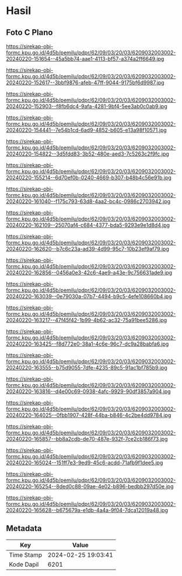 # Hasil

## Foto C Plano

https://sirekap-obj-formc.kpu.go.id/4d5b/pemilu/pdpr/62/09/03/20/03/6209032003002-20240220-151654--45a5bb74-aae1-4113-bf57-a374a2ff6649.jpg

https://sirekap-obj-formc.kpu.go.id/4d5b/pemilu/pdpr/62/09/03/20/03/6209032003002-20240220-152617--3bbf9876-afeb-47ff-9044-9175bf6d9987.jpg

https://sirekap-obj-formc.kpu.go.id/4d5b/pemilu/pdpr/62/09/03/20/03/6209032003002-20240220-152903--f8fb6dc4-9afa-4281-9bf4-5ee3ab0c0ab9.jpg

https://sirekap-obj-formc.kpu.go.id/4d5b/pemilu/pdpr/62/09/03/20/03/6209032003002-20240220-154441--7e54b1cd-6ad9-4852-b605-e13a98f10571.jpg

https://sirekap-obj-formc.kpu.go.id/4d5b/pemilu/pdpr/62/09/03/20/03/6209032003002-20240220-154822--3d5fdd83-3b52-480e-aed3-7c5263c2f9fc.jpg

https://sirekap-obj-formc.kpu.go.id/4d5b/pemilu/pdpr/62/09/03/20/03/6209032003002-20240220-155214--6d70ef0b-0240-4669-b307-b48b4c56e91b.jpg

https://sirekap-obj-formc.kpu.go.id/4d5b/pemilu/pdpr/62/09/03/20/03/6209032003002-20240220-161040--f175c793-63d8-4aa2-bc4c-0986c2703942.jpg

https://sirekap-obj-formc.kpu.go.id/4d5b/pemilu/pdpr/62/09/03/20/03/6209032003002-20240220-162109--25070af4-c684-4377-bda5-9293e9e1d8d4.jpg

https://sirekap-obj-formc.kpu.go.id/4d5b/pemilu/pdpr/62/09/03/20/03/6209032003002-20240220-162620--b7c6c23a-ad39-4d99-95c7-10b23ef9af79.jpg

https://sirekap-obj-formc.kpu.go.id/4d5b/pemilu/pdpr/62/09/03/20/03/6209032003002-20240220-162856--0456a0e3-42c6-4ae9-a43e-9c756631ade9.jpg

https://sirekap-obj-formc.kpu.go.id/4d5b/pemilu/pdpr/62/09/03/20/03/6209032003002-20240220-163039--0e79030a-07b7-4494-b9c5-4efe108660b4.jpg

https://sirekap-obj-formc.kpu.go.id/4d5b/pemilu/pdpr/62/09/03/20/03/6209032003002-20240220-163217--47f45f42-1b99-4b62-ac32-75a91bee5286.jpg

https://sirekap-obj-formc.kpu.go.id/4d5b/pemilu/pdpr/62/09/03/20/03/6209032003002-20240220-163425--f8d772e0-38a1-4c6e-96c7-dc9a28babfa6.jpg

https://sirekap-obj-formc.kpu.go.id/4d5b/pemilu/pdpr/62/09/03/20/03/6209032003002-20240220-163555--b75d9055-7dfe-4235-89c5-91ac1bf785b9.jpg

https://sirekap-obj-formc.kpu.go.id/4d5b/pemilu/pdpr/62/09/03/20/03/6209032003002-20240220-163816--d4e00c69-0938-4afc-9929-90df3857a904.jpg

https://sirekap-obj-formc.kpu.go.id/4d5b/pemilu/pdpr/62/09/03/20/03/6209032003002-20240220-164025--0fbb1907-428f-44ba-b846-4c2be4dd9784.jpg

https://sirekap-obj-formc.kpu.go.id/4d5b/pemilu/pdpr/62/09/03/20/03/6209032003002-20240220-165857--bb8a2cdb-de70-487e-932f-7ce2cb186f73.jpg

https://sirekap-obj-formc.kpu.go.id/4d5b/pemilu/pdpr/62/09/03/20/03/6209032003002-20240220-165024--151ff7e3-9ed9-45c6-acdd-71afb9f1dee5.jpg

https://sirekap-obj-formc.kpu.go.id/4d5b/pemilu/pdpr/62/09/03/20/03/6209032003002-20240220-165254--8ded0c88-09ae-4e02-b896-bedbb297d50e.jpg

https://sirekap-obj-formc.kpu.go.id/4d5b/pemilu/pdpr/62/09/03/20/03/6209032003002-20240220-165628--b675679a-e1db-4a4a-9f04-7dca12019a48.jpg


## Metadata

| Key        | Value               |
| ---------- | ------------------- |
| Time Stamp | 2024-02-25 19:03:41 |
| Kode Dapil | 6201                |



